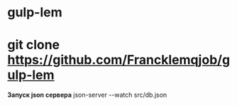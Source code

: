 # gulp-lem

# git clone https://github.com/Francklemqjob/gulp-lem


<b>Запуск json сервера</b> 
json-server --watch src/db.json
